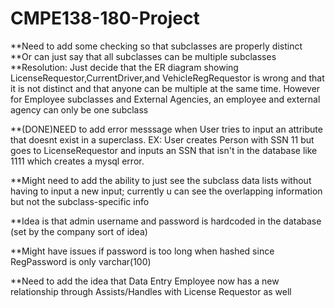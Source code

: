 # CMPE138-180-Project
**Need to add some checking so that subclasses are properly distinct
**Or can just say that all subclasses can be multiple subclasses
**Resolution:
Just decide that the ER diagram showing LicenseRequestor,CurrentDriver,and VehicleRegRequestor is wrong and that it is not distinct and that anyone can be multiple at the same time.
However for Employee subclasses and External Agencies, an employee and external agency can only be one subclass 

**(DONE)NEED to add error messsage when User tries to input an attribute that doesnt exist in a superclass. EX:
User creates Person with SSN 11 but goes to LicenseRequestor and inputs an SSN that isn't in the database like 1111 which creates a mysql error.

**Might need to add the ability to just see the subclass data lists without having to input a new input; currently u can see the overlapping information but not the subclass-specific info



**Idea is that admin username and password is hardcoded in the database (set by the company sort of idea)


**Might have issues if password is too long when hashed since RegPassword is only varchar(100)

**Need to add the idea that Data Entry Employee now has a new relationship through Assists/Handles with License Requestor as well

